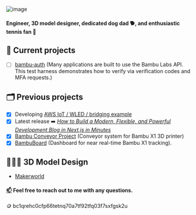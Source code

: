 ![image](https://komarev.com/ghpvc/?username=T0NYZ0&style=flat-square")
#### Engineer, 3D model designer, dedicated dog dad 🐕, and enthusiastic tennis fan 🎾

## 🚀 Current projects
- [ ] [bambu-auth](https://github.com/t0nyz0/bambu-auth) (Many applications are built to use the Bambu Labs API. This test harness demonstrates how to verify via verification codes and MFA requests.)

## 🗂️ Previous projects
- [x] Developing [AWS IoT / WLED / bridging example](https://t0nyz.com/projects/awsiot)
- [x] Latest release ➡️ *[How to Build a Modern, Flexible, and Powerful Development Blog in Next.js in Minutes](https://t0nyz.com/projects/nextjsblog)*
- [x] [Bambu Conveyor Project](https://t0nyz.com/projects/bambuconveyor) (Conveyor system for Bambu X1 3D printer)
- [x] [BambuBoard](https://t0nyz.com/projects/bambuboard) (Dashboard for near real-time Bambu X1 tracking).

## 👨🏻‍🔬 3D Model Design
- [Makerworld](https://makerworld.com/en/@t0nyz)


#### [📫](mailto:tonyz@outlook.com) Feel free to reach out to me with any questions. 

🪙 bc1qrehc0cfp66tetnq70a7tf92tfq03f7sxfgsk2u
